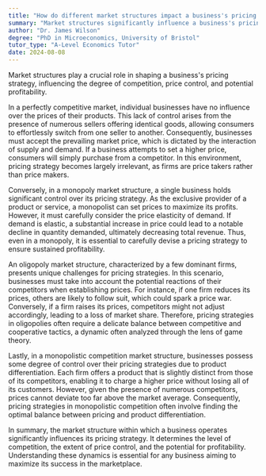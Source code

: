 ```yaml
---
title: "How do different market structures impact a business's pricing strategy?"
summary: "Market structures significantly influence a business's pricing strategy, dictating the level of competition, price control, and potential profitability."
author: "Dr. James Wilson"
degree: "PhD in Microeconomics, University of Bristol"
tutor_type: "A-Level Economics Tutor"
date: 2024-08-08
---
```


Market structures play a crucial role in shaping a business's pricing strategy, influencing the degree of competition, price control, and potential profitability.

In a perfectly competitive market, individual businesses have no influence over the prices of their products. This lack of control arises from the presence of numerous sellers offering identical goods, allowing consumers to effortlessly switch from one seller to another. Consequently, businesses must accept the prevailing market price, which is dictated by the interaction of supply and demand. If a business attempts to set a higher price, consumers will simply purchase from a competitor. In this environment, pricing strategy becomes largely irrelevant, as firms are price takers rather than price makers.

Conversely, in a monopoly market structure, a single business holds significant control over its pricing strategy. As the exclusive provider of a product or service, a monopolist can set prices to maximize its profits. However, it must carefully consider the price elasticity of demand. If demand is elastic, a substantial increase in price could lead to a notable decline in quantity demanded, ultimately decreasing total revenue. Thus, even in a monopoly, it is essential to carefully devise a pricing strategy to ensure sustained profitability.

An oligopoly market structure, characterized by a few dominant firms, presents unique challenges for pricing strategies. In this scenario, businesses must take into account the potential reactions of their competitors when establishing prices. For instance, if one firm reduces its prices, others are likely to follow suit, which could spark a price war. Conversely, if a firm raises its prices, competitors might not adjust accordingly, leading to a loss of market share. Therefore, pricing strategies in oligopolies often require a delicate balance between competitive and cooperative tactics, a dynamic often analyzed through the lens of game theory.

Lastly, in a monopolistic competition market structure, businesses possess some degree of control over their pricing strategies due to product differentiation. Each firm offers a product that is slightly distinct from those of its competitors, enabling it to charge a higher price without losing all of its customers. However, given the presence of numerous competitors, prices cannot deviate too far above the market average. Consequently, pricing strategies in monopolistic competition often involve finding the optimal balance between pricing and product differentiation.

In summary, the market structure within which a business operates significantly influences its pricing strategy. It determines the level of competition, the extent of price control, and the potential for profitability. Understanding these dynamics is essential for any business aiming to maximize its success in the marketplace.
    